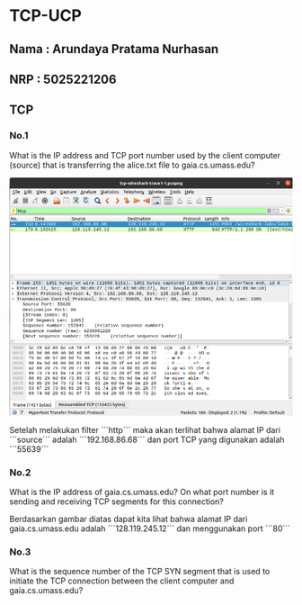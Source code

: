# TCP-UCP

<h2>Nama : Arundaya Pratama Nurhasan</h2>
<h2>NRP  : 5025221206</h2>

## TCP
### No.1
<p>What is the IP address and TCP port number used by the client computer (source) that is transferring the alice.txt file to gaia.cs.umass.edu?</p>
<img src="img/tcp1.png" alt="">
<p></p>Setelah melakukan filter ```http``` maka akan terlihat bahwa alamat IP dari ```source``` adalah ```192.168.86.68``` dan port TCP yang digunakan adalah ```55639```</p>

### No.2
<p>What is the IP address of gaia.cs.umass.edu? On what port number is it sending and receiving TCP segments for this connection?</p>
<p></p>Berdasarkan gambar diatas dapat kita lihat bahwa alamat IP dari gaia.cs.umass.edu adalah ```128.119.245.12``` dan menggunakan port ```80```</p>

### No.3
<p>What is the sequence number of the TCP SYN segment that is used to initiate the TCP connection between the client computer and gaia.cs.umass.edu?</p>
